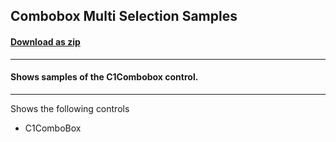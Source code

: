 ## Combobox Multi Selection Samples
#### [Download as zip](https://grapecity.github.io/DownGit/#/home?url=https://github.com/GrapeCity/ComponentOne-WPF-Samples/tree/master/NET_9/Input/C1ComboBoxMutliSelectionSample)
____
#### Shows samples of the C1Combobox control.
____
Shows the following controls

* C1ComboBox
